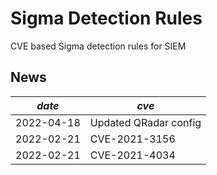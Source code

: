 # Sigma Detection Rules
CVE based Sigma detection rules for SIEM  

## News
|_date_|_cve_|
|--|--|
|2022-04-18|Updated QRadar config|
|2022-02-21|CVE-2021-3156|
|2022-02-21|CVE-2021-4034|

